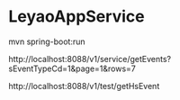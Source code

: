 # LeyaoAppService

mvn spring-boot:run

http://localhost:8088/v1/service/getEvents?sEventTypeCd=1&page=1&rows=7

http://localhost:8088/v1/test/getHsEvent
